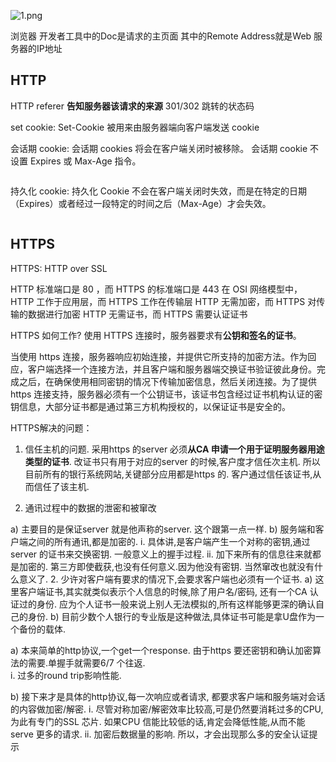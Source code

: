 ![1.png](./images/1.jpg)

浏览器 开发者工具中的Doc是请求的主页面
其中的Remote Address就是Web 服务器的IP地址


## HTTP
HTTP referer **告知服务器该请求的来源**
301/302 跳转的状态码


set cookie: Set-Cookie 被用来由服务器端向客户端发送 cookie

会话期 cookie:
会话期 cookies 将会在客户端关闭时被移除。 会话期 cookie 不设置 Expires 或 Max-Age 指令。
```Set-Cookie: sessionid=38afes7a8; HttpOnly; Path=/
```

持久化 cookie:
持久化 Cookie 不会在客户端关闭时失效，而是在特定的日期（Expires）或者经过一段特定的时间之后（Max-Age）才会失效。
```Set-Cookie: id=a3fWa; Expires=Wed, 21 Oct 2015 07:28:00 GMT; Secure; HttpOnly
```



## HTTPS
HTTPS: HTTP over SSL

HTTP 标准端口是 80 ，而 HTTPS 的标准端口是 443
在 OSI 网络模型中，HTTP 工作于应用层，而 HTTPS 工作在传输层
HTTP 无需加密，而 HTTPS 对传输的数据进行加密
HTTP 无需证书，而 HTTPS 需要认证证书

HTTPS 如何工作?
使用 HTTPS 连接时，服务器要求有**公钥和签名的证书**。

当使用 https 连接，服务器响应初始连接，并提供它所支持的加密方法。作为回应，客户端选择一个连接方法，并且客户端和服务器端交换证书验证彼此身份。完成之后，在确保使用相同密钥的情况下传输加密信息，然后关闭连接。为了提供 https 连接支持，服务器必须有一个公钥证书，该证书包含经过证书机构认证的密钥信息，大部分证书都是通过第三方机构授权的，以保证证书是安全的。

HTTPS解决的问题：
1. 信任主机的问题. 采用https 的server 必须**从CA 申请一个用于证明服务器用途类型的证书**. 改证书只有用于对应的server 的时候,客户度才信任次主机. 所以目前所有的银行系统网站,关键部分应用都是https 的. 客户通过信任该证书,从而信任了该主机.

2. 通讯过程中的数据的泄密和被窜改

a) 主要目的是保证server 就是他声称的server. 这个跟第一点一样.
b) 服务端和客户端之间的所有通讯,都是加密的.
i. 具体讲,是客户端产生一个对称的密钥,通过server 的证书来交换密钥. 一般意义上的握手过程.
ii. 加下来所有的信息往来就都是加密的. 第三方即使截获,也没有任何意义.因为他没有密钥. 当然窜改也就没有什么意义了.
2. 少许对客户端有要求的情况下,会要求客户端也必须有一个证书.
a) 这里客户端证书,其实就类似表示个人信息的时候,除了用户名/密码, 还有一个CA 认证过的身份. 应为个人证书一般来说上别人无法模拟的,所有这样能够更深的确认自己的身份.
b) 目前少数个人银行的专业版是这种做法,具体证书可能是拿U盘作为一个备份的载体.


a) 本来简单的http协议,一个get一个response. 由于https 要还密钥和确认加密算法的需要.单握手就需要6/7 个往返.  
i. 过多的round trip影响性能.

b) 接下来才是具体的http协议,每一次响应或者请求, 都要求客户端和服务端对会话的内容做加密/解密.
i. 尽管对称加密/解密效率比较高,可是仍然要消耗过多的CPU,为此有专门的SSL 芯片. 如果CPU 信能比较低的话,肯定会降低性能,从而不能serve 更多的请求.
ii. 加密后数据量的影响. 所以，才会出现那么多的安全认证提示




